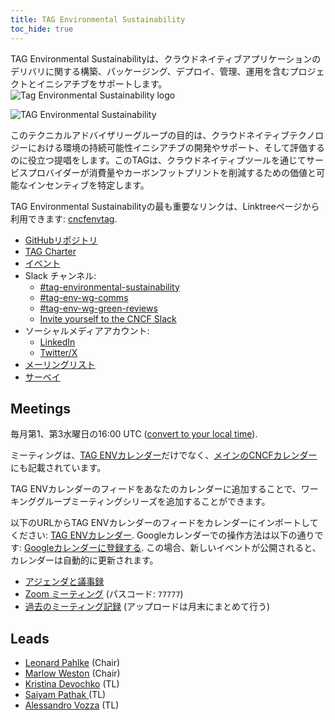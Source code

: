 ```yaml
---
title: TAG Environmental Sustainability
toc_hide: true
---
```


<div class="row mt-5 mb-3">
    <div class="col-lg-6">
        <div class="lead">
        TAG Environmental Sustainabilityは、クラウドネイティブアプリケーションのデリバリに関する構築、パッケージング、デプロイ、管理、運用を含むプロジェクトとイニシアチブをサポートします。
        </div>
    </div>
    <div class="col-lg-6">
        <img src="/images/tag-environmental-sustainability_color.svg" alt="Tag Environmental Sustainability logo" style="max-width: 300px;">
    </div>
</div>

<p class="mt-5 mb-5"><img src="/images/tag-env-sustainability-header.webp" alt="TAG Environmental Sustainability"></p>

このテクニカルアドバイザリーグループの目的は、クラウドネイティブテクノロジーにおける環境の持続可能性イニシアチブの開発やサポート、そして評価するのに役立つ提唱をします。このTAGは、クラウドネイティブツールを通じてサービスプロバイダーが消費量やカーボンフットプリントを削減するための価値と可能なインセンティブを特定します。

<!-- cSpell:ignore Linktree -->
TAG Environmental Sustainabilityの最も重要なリンクは、Linktreeページから利用できます: [cncfenvtag](https://linktr.ee/cncfenvtag).

- [GitHubリポジトリ](https://github.com/cncf/tag-env-sustainability)
- [TAG Charter](https://github.com/cncf/tag-env-sustainability/blob/main/charter.md)
- [イベント](https://tag-env-sustainability.cncf.io/events/)
- Slack チャンネル:
  - [#tag-environmental-sustainability](https://cloud-native.slack.com/archives/C03F270PDU6)
  - [#tag-env-wg-comms](https://cloud-native.slack.com/archives/C068XUD9AEA)
  - [#tag-env-wg-green-reviews](https://cloud-native.slack.com/archives/C060EDHN431)
  - [Invite yourself to the CNCF Slack](https://slack.cncf.io/)
- ソーシャルメディアアカウント:
  - [LinkedIn](https://www.linkedin.com/company/cncf-tag-environmental-sustainability)
  - [Twitter/X](https://twitter.com/CNCFEnvTAG)
- [メーリングリスト](https://lists.cncf.io/g/cncf-tag-env-sustainability/topics)
- [サーベイ](https://github.com/cncf/tag-env-sustainability/tree/main/artifacts/surveys)

## Meetings

毎月第1、第3水曜日の16:00 UTC ([convert to your local
time](https://dateful.com/convert/utc?t=16)).

ミーティングは、[TAG ENVカレンダー](https://calendar.google.com/calendar/embed?src=72e93a411f02e5664bb4485c04311b83dae6a62574e4ab882a1ccf8526aa9bf1%40group.calendar.google.com&ctz=America%2FChicago)だけでなく、[メインのCNCFカレンダー](https://www.cncf.io/calendar/)にも記載されています。

TAG ENVカレンダーのフィードをあなたのカレンダーに追加することで、ワーキンググループミーティングシリーズを追加することができます。

以下のURLからTAG ENVカレンダーのフィードをカレンダーにインポートしてください: [TAG ENVカレンダー](https://calendar.google.com/calendar/embed?src=72e93a411f02e5664bb4485c04311b83dae6a62574e4ab882a1ccf8526aa9bf1%40group.calendar.google.com). Googleカレンダーでの操作方法は以下の通りです: [Googleカレンダーに登録する](https://support.google.com/calendar/answer/37100?hl=en&co=GENIE.Platform%3DDesktop). この場合、新しいイベントが公開されると、カレンダーは自動的に更新されます。

* [アジェンダと議事録](https://bit.ly/cncf-tag-env-meeting-notes)
* [Zoom ミーティング](https://zoom.us/my/cncftagenvsustainability) (パスコード: `77777`)
* [過去のミーティング記録](https://www.youtube.com/@CNCFEnvTAG/playlists) (アップロードは月末にまとめて行う)

## Leads

- [Leonard Pahlke](https://github.com/leonardpahlke) (Chair)
- [Marlow Weston](https://github.com/catblade) (Chair)
- [Kristina Devochko](https://github.com/guidemetothemoon) (TL)
- [Saiyam Pathak ](https://github.com/saiyam1814) (TL)
- [Alessandro Vozza](https://github.com/ams0) (TL)
